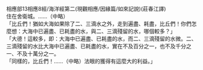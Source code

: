 相應部13相應8經/海洋經第二(現觀相應/因緣篇/如來記說)(莊春江譯)  
住在舍衛城。……（中略）  
「比丘們！猶如大海如果除了二、三滴水之外，走到遍盡、耗盡，比丘們！你們怎麼想：大海中已遍盡、已耗盡的水，與二、三滴殘留的水，哪個較多？」  
「大德！這較多，即：大海中已遍盡、已耗盡的水，而二、三滴殘留的水微。二、三滴殘留的水比大海中已遍盡、已耗盡的水，實在不及百分之一，也不及千分之一、不及十萬分之一。  
「同樣的，比丘們！……（中略）法眼的獲得有這麼大的利益。」  
  
  
